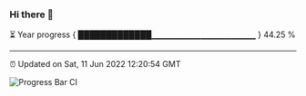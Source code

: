 ### Hi there 👋

⏳ Year progress { █████████████▁▁▁▁▁▁▁▁▁▁▁▁▁▁▁▁▁ } 44.25 %

---

⏰ Updated on Sat, 11 Jun 2022 12:20:54 GMT

![Progress Bar CI](https://github.com/liununu/liununu/workflows/Progress%20Bar%20CI/badge.svg)
